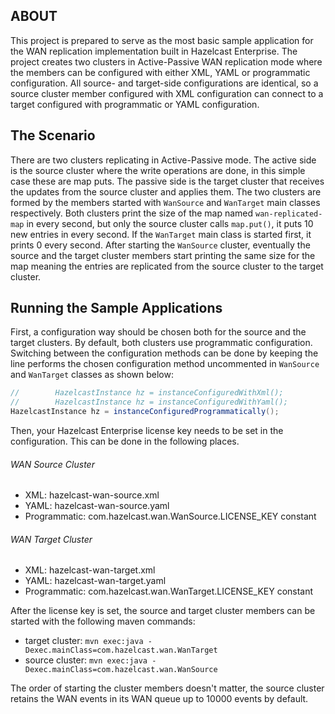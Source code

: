 ## ABOUT
This project is prepared to serve as the most basic sample application for the WAN replication implementation built in
Hazelcast Enterprise. The project creates two clusters in Active-Passive WAN replication mode where the members can be
configured with either XML, YAML or programmatic configuration. All source- and target-side configurations are identical, 
so a source cluster member configured with XML configuration can connect to a target configured with programmatic or YAML
configuration.
 
## The Scenario
There are two clusters replicating in Active-Passive mode. The active side is the source cluster where the write operations are
done, in this simple case these are map puts. The passive side is the target cluster that receives the updates from the source
cluster and applies them. The two clusters are formed by the members started with `WanSource` and `WanTarget` main classes
respectively. Both clusters print the size of the map named `wan-replicated-map` in every second, but only the source cluster
calls `map.put()`, it puts 10 new entries in every second. If the `WanTarget` main class is started first, it prints 0 every
second. After starting the `WanSource` cluster, eventually the source and the target cluster members start printing the same size
for the map meaning the entries are replicated from the source cluster to the target cluster.   
 
## Running the Sample Applications
First, a configuration way should be chosen both for the source and the target clusters. By default, both clusters use
programmatic configuration. Switching between the configuration methods can be done by keeping the line performs the chosen
configuration method uncommented in `WanSource` and `WanTarget` classes as shown below:
```java
//        HazelcastInstance hz = instanceConfiguredWithXml();
//        HazelcastInstance hz = instanceConfiguredWithYaml();
HazelcastInstance hz = instanceConfiguredProgrammatically();
```   

Then, your Hazelcast Enterprise license key needs to be set in the configuration. This can be done in the following places.
###### WAN Source Cluster

- XML: hazelcast-wan-source.xml
- YAML: hazelcast-wan-source.yaml
- Programmatic: com.hazelcast.wan.WanSource.LICENSE_KEY constant

###### WAN Target Cluster

- XML: hazelcast-wan-target.xml
- YAML: hazelcast-wan-target.yaml
- Programmatic: com.hazelcast.wan.WanTarget.LICENSE_KEY constant

After the license key is set, the source and target cluster members can be started with the following maven commands:
- target cluster: `mvn exec:java -Dexec.mainClass=com.hazelcast.wan.WanTarget`  
- source cluster: `mvn exec:java -Dexec.mainClass=com.hazelcast.wan.WanSource`

The order of starting the cluster members doesn't matter, the source cluster retains the WAN events in its WAN queue up to 10000
events by default.
